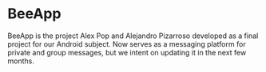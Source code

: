 # BeeApp
BeeApp is the project Alex Pop and Alejandro Pizarroso developed as a final project for our Android subject. Now serves as a messaging platform for private and group messages, but we intent on updating it in the next few months.
